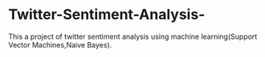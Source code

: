 # Twitter-Sentiment-Analysis-
This a project of twitter sentiment analysis using machine learning(Support Vector Machines,Naive Bayes).
